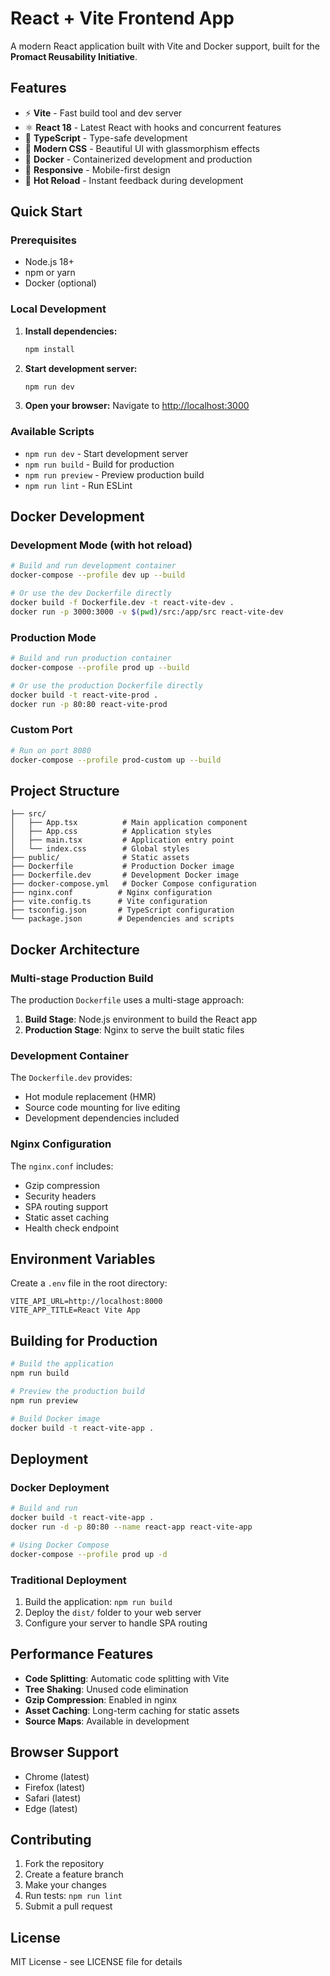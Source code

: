 # React + Vite Frontend App

A modern React application built with Vite and Docker support, built for the **Promact Reusability Initiative**.

## Features

- ⚡️ **Vite** - Fast build tool and dev server
- ⚛️ **React 18** - Latest React with hooks and concurrent features
- 🔧 **TypeScript** - Type-safe development
- 🎨 **Modern CSS** - Beautiful UI with glassmorphism effects
- 🐳 **Docker** - Containerized development and production
- 📱 **Responsive** - Mobile-first design
- 🚀 **Hot Reload** - Instant feedback during development

## Quick Start

### Prerequisites

- Node.js 18+ 
- npm or yarn
- Docker (optional)

### Local Development

1. **Install dependencies:**
   ```bash
   npm install
   ```

2. **Start development server:**
   ```bash
   npm run dev
   ```

3. **Open your browser:**
   Navigate to [http://localhost:3000](http://localhost:3000)

### Available Scripts

- `npm run dev` - Start development server
- `npm run build` - Build for production
- `npm run preview` - Preview production build
- `npm run lint` - Run ESLint

## Docker Development

### Development Mode (with hot reload)

```bash
# Build and run development container
docker-compose --profile dev up --build

# Or use the dev Dockerfile directly
docker build -f Dockerfile.dev -t react-vite-dev .
docker run -p 3000:3000 -v $(pwd)/src:/app/src react-vite-dev
```

### Production Mode

```bash
# Build and run production container
docker-compose --profile prod up --build

# Or use the production Dockerfile directly
docker build -t react-vite-prod .
docker run -p 80:80 react-vite-prod
```

### Custom Port

```bash
# Run on port 8080
docker-compose --profile prod-custom up --build
```

## Project Structure

```
├── src/
│   ├── App.tsx          # Main application component
│   ├── App.css          # Application styles
│   ├── main.tsx         # Application entry point
│   └── index.css        # Global styles
├── public/              # Static assets
├── Dockerfile           # Production Docker image
├── Dockerfile.dev       # Development Docker image
├── docker-compose.yml   # Docker Compose configuration
├── nginx.conf          # Nginx configuration
├── vite.config.ts      # Vite configuration
├── tsconfig.json       # TypeScript configuration
└── package.json        # Dependencies and scripts
```

## Docker Architecture

### Multi-stage Production Build

The production `Dockerfile` uses a multi-stage approach:

1. **Build Stage**: Node.js environment to build the React app
2. **Production Stage**: Nginx to serve the built static files

### Development Container

The `Dockerfile.dev` provides:
- Hot module replacement (HMR)
- Source code mounting for live editing
- Development dependencies included

### Nginx Configuration

The `nginx.conf` includes:
- Gzip compression
- Security headers
- SPA routing support
- Static asset caching
- Health check endpoint

## Environment Variables

Create a `.env` file in the root directory:

```env
VITE_API_URL=http://localhost:8000
VITE_APP_TITLE=React Vite App
```

## Building for Production

```bash
# Build the application
npm run build

# Preview the production build
npm run preview

# Build Docker image
docker build -t react-vite-app .
```

## Deployment

### Docker Deployment

```bash
# Build and run
docker build -t react-vite-app .
docker run -d -p 80:80 --name react-app react-vite-app

# Using Docker Compose
docker-compose --profile prod up -d
```

### Traditional Deployment

1. Build the application: `npm run build`
2. Deploy the `dist/` folder to your web server
3. Configure your server to handle SPA routing

## Performance Features

- **Code Splitting**: Automatic code splitting with Vite
- **Tree Shaking**: Unused code elimination
- **Gzip Compression**: Enabled in nginx
- **Asset Caching**: Long-term caching for static assets
- **Source Maps**: Available in development

## Browser Support

- Chrome (latest)
- Firefox (latest)
- Safari (latest)
- Edge (latest)

## Contributing

1. Fork the repository
2. Create a feature branch
3. Make your changes
4. Run tests: `npm run lint`
5. Submit a pull request

## License

MIT License - see LICENSE file for details
